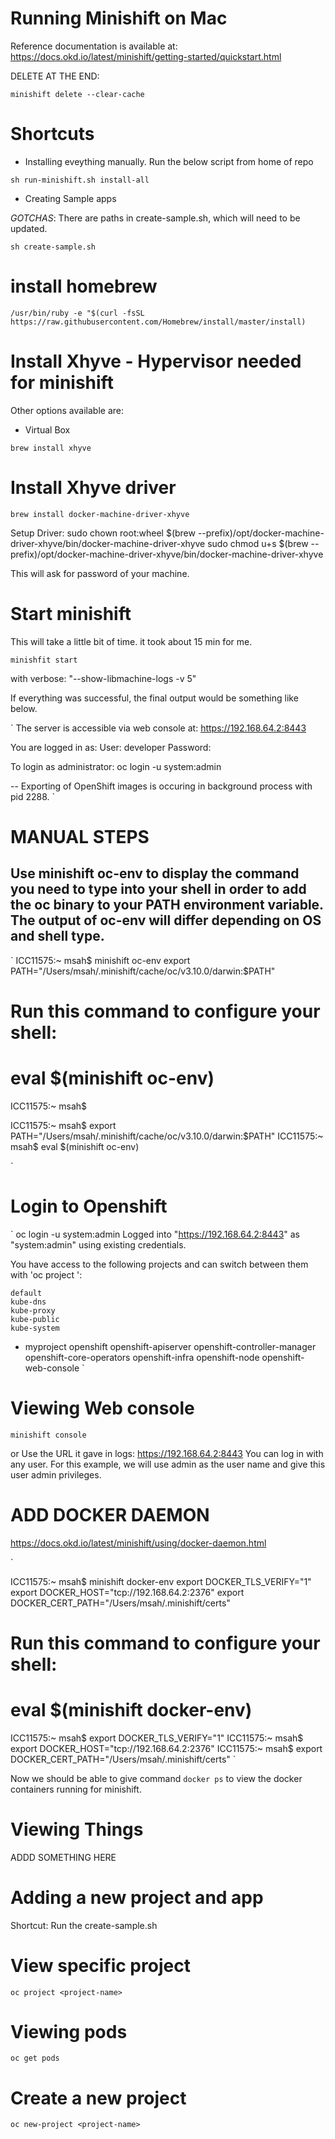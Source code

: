 # Running Minishift on Mac

Reference documentation is available at: 
https://docs.okd.io/latest/minishift/getting-started/quickstart.html


DELETE AT THE END:

`
minishift delete --clear-cache
`

# Shortcuts

* Installing eveything manually. Run the below script from home of repo

`
sh run-minishift.sh install-all
`

* Creating Sample apps

*_GOTCHAS_*: There are paths in create-sample.sh, which will need to be updated.

`
sh create-sample.sh
`


# install homebrew

`
/usr/bin/ruby -e "$(curl -fsSL https://raw.githubusercontent.com/Homebrew/install/master/install)
`

# Install Xhyve - Hypervisor needed for minishift 
Other options available are: 
* Virtual Box

`
brew install xhyve
`

# Install Xhyve driver 

`
brew install docker-machine-driver-xhyve
`

Setup Driver: 
sudo chown root:wheel $(brew --prefix)/opt/docker-machine-driver-xhyve/bin/docker-machine-driver-xhyve
sudo chmod u+s $(brew --prefix)/opt/docker-machine-driver-xhyve/bin/docker-machine-driver-xhyve

This will ask for password of your machine.

# Start minishift

This will take a little bit of time. it took about 15 min for me.

`
minishfit start
`

with verbose: "--show-libmachine-logs -v 5"

If everything was successful, the final output would be something like below.

`
The server is accessible via web console at:
    https://192.168.64.2:8443

You are logged in as:
    User:     developer
    Password: <any value>

To login as administrator:
    oc login -u system:admin


-- Exporting of OpenShift images is occuring in background process with pid 2288.
`


# MANUAL STEPS

## Use minishift oc-env to display the command you need to type into your shell in order to add the oc binary to your PATH environment variable. The output of oc-env will differ depending on OS and shell type.

`
ICC11575:~ msah$ minishift oc-env
export PATH="/Users/msah/.minishift/cache/oc/v3.10.0/darwin:$PATH"
# Run this command to configure your shell:
# eval $(minishift oc-env)
ICC11575:~ msah$ 

ICC11575:~ msah$ export PATH="/Users/msah/.minishift/cache/oc/v3.10.0/darwin:$PATH"
ICC11575:~ msah$ eval $(minishift oc-env)

`


# Login to Openshift

`
oc login -u system:admin
Logged into "https://192.168.64.2:8443" as "system:admin" using existing credentials.

You have access to the following projects and can switch between them with 'oc project <projectname>':

    default
    kube-dns
    kube-proxy
    kube-public
    kube-system
  * myproject
    openshift
    openshift-apiserver
    openshift-controller-manager
    openshift-core-operators
    openshift-infra
    openshift-node
    openshift-web-console
`

# Viewing Web console
`
minishift console
`

or Use the URL it gave in logs: https://192.168.64.2:8443
You can log in with any user. For this example, we will use admin as the user name and give this user admin privileges.


# ADD DOCKER DAEMON

https://docs.okd.io/latest/minishift/using/docker-daemon.html

`

ICC11575:~ msah$ minishift docker-env
export DOCKER_TLS_VERIFY="1"
export DOCKER_HOST="tcp://192.168.64.2:2376"
export DOCKER_CERT_PATH="/Users/msah/.minishift/certs"
# Run this command to configure your shell:
# eval $(minishift docker-env)
ICC11575:~ msah$ export DOCKER_TLS_VERIFY="1"
ICC11575:~ msah$ export DOCKER_HOST="tcp://192.168.64.2:2376"
ICC11575:~ msah$ export DOCKER_CERT_PATH="/Users/msah/.minishift/certs"
`

Now we should be able to give command `docker ps` to view the docker containers running for minishift.

# Viewing Things

ADDD SOMETHING HERE

# Adding a new project and app 

Shortcut: Run the create-sample.sh




# View specific project 

`
oc project <project-name>
`

# Viewing pods 

`
oc get pods
`


# Create a new project

`
oc new-project <project-name>
`




